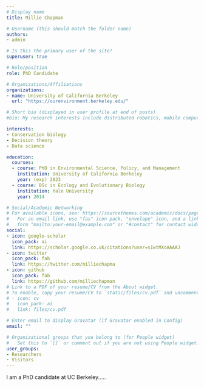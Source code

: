 ```yaml
---
# Display name
title: Millie Chapman

# Username (this should match the folder name)
authors:
- admin

# Is this the primary user of the site?
superuser: true

# Role/position
role: PhD Candidate

# Organizations/Affiliations
organizations:
- name: University of California Berkeley
  url: "https://ourenvironment.berkeley.edu/"

# Short bio (displayed in user profile at end of posts)
#bio: My research interests include distributed robotics, mobile computing and programmable matter.

interests:
- Conservation biology
- Decision theory
- Data science

education:
  courses:
  - course: PhD in Environmental Science, Policy, and Management
    institution: University of California Berkeley
    year: (exp) 2023
  - course: BSc in Ecology and Evolutionary Biology
    institution: Yale University
    year: 2014

# Social/Academic Networking
# For available icons, see: https://sourcethemes.com/academic/docs/page-builder/#icons
#   For an email link, use "fas" icon pack, "envelope" icon, and a link in the
#   form "mailto:your-email@example.com" or "#contact" for contact widget.
social:
- icon: google-scholar
  icon_pack: ai
  link: https://scholar.google.co.uk/citations?user=sIwtMXoAAAAJ
- icon: twitter
  icon_pack: fab
  link: https://twitter.com/milliechapma
- icon: github
  icon_pack: fab
  link: https://github.com/milliechapman
# Link to a PDF of your resume/CV from the About widget.
# To enable, copy your resume/CV to `static/files/cv.pdf` and uncomment the lines below.
# - icon: cv
#   icon_pack: ai
#   link: files/cv.pdf

# Enter email to display Gravatar (if Gravatar enabled in Config)
email: ""

# Organizational groups that you belong to (for People widget)
#   Set this to `[]` or comment out if you are not using People widget.
user_groups:
- Researchers
- Visitors
---
```


I am a PhD candidate at UC Berkeley.....
